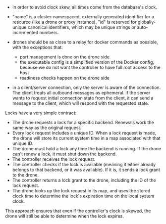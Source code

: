 
- in order to avoid clock skew, all times come from the database's clock.

- "name" is a cluster-namespaced, externally generated identifier for a resource (like a drone or proxy instance).
  "id" is reserved for globally-unique canonical identifiers, which may be unique strings or auto-incremented numbers.


- drones should be as close to a relay for docker commands as possible, with the exceptions that:
  - port management is done on the drone side
  - the executable config is a simplified version of the Docker config, because we do not want the controller to have full root access to the host
  - readiness checks happen on the drone side

- in a client/server connection, only the server is aware of the connection. The client treats all outbound messages as ephemeral.
  if the server wants to request initial connection state from the client, it can send a message to the client, which will respond with the requested state.

Locks have a very simple contract:
- The drone requests a lock for a specific backend. Renewals work the same way as the original request.
- Every lock request includes a unique ID. When a lock request is made, the drone will store its current system time in a map associated with that unique ID.
- The drone must hold a lock any time the backend is running. If the drone can't renew a lock, it must shut down the backend.
- The controller receives the lock request.
- The controller checks if the lock is available (meaning it either already belongs to that backend, or it was available). If it is, it sends a lock grant to the drone.
- The controller returns a lock grant to the drone, including the ID of the lock request.
- The drone looks up the lock request in its map, and uses the stored clock time to determine the lock's expiration time on the local system clock.

This approach ensures that even if the controller's clock is skewed, the drone will still be able to determine when the lock expires.

